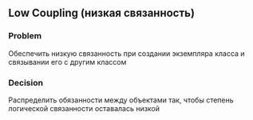 ## Low Coupling (низкая связанность)
### Problem
Обеспечить низкую связанность при создании экземпляра класса и связывании его с другим классом
### Decision
Распределить обязанности между объектами так, чтобы степень логической связанности оставалась низкой

